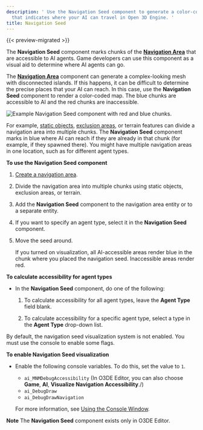 ```yaml
---
description: ' Use the Navigation Seed component to generate a color-coded markup
  that indicates where your AI can travel in Open 3D Engine. '
title: Navigation Seed
---
```


{{< preview-migrated >}}

The **Navigation Seed** component marks chunks of the [**Navigation Area**](/docs/user-guide/components/reference/ai/nav-area/) that are accessible to AI agents. Game developers can use this component as a visual aid to determine where AI agents can go.

The **[Navigation Area](/docs/user-guide/components/reference/ai/nav-area/)** component can generate a complex-looking mesh with disconnected islands. If this happens, it can be difficult to determine the precise places that your AI can reach. In this case, use the **Navigation Seed** component to render a color-coded map. The blue chunks are accessible to AI and the red chunks are inaccessible.

![Example Navigation Seed component with red and blue chunks.](/images/user-guide/component/component-navigation-mesh-seed-enabled.png)

For example, [static objects](/docs/user-guide/components/reference/ai/nav-area#navigating-around-static-objects), [exclusion areas](/docs/user-guide/components/reference/ai/nav-area#creating-navigation-mesh-exclusion-areas), or terrain features can divide a navigation area into multiple chunks. The **Navigation Seed** component marks in blue where AI can reach if they are already in that chunk (for example, if they spawned there). You might have multiple navigation areas in one location, such as for different agent types. 

**To use the Navigation Seed component**

1. [Create a navigation area](/docs/user-guide/components/reference/ai/nav-area/).

1. Divide the navigation area into multiple chunks using static objects, exclusion areas, or terrain.

1. Add the **Navigation Seed** component to the navigation area entity or to a separate entity.

2. If you want to specify an agent type, select it in the **Navigation Seed** component.

3. Move the seed around.

   If you turned on visualization, all AI-accessible areas render blue in the chunk where you placed the navigation seed. Inaccessible areas render red.

**To calculate accessibility for agent types**
+ In the **Navigation Seed** component, do one of the following:

  1. To calculate accessibility for all agent types, leave the **Agent Type** field blank.

  1. To calculate accessibility for a specific agent type, select a type in the **Agent Type** drop-down list.

By default, the navigation seed visualization system is not enabled. You must use the console to enable some flags.

**To enable Navigation Seed visualization**
+ Enable the following console variables. To do this, set the value to `1`.
  + `ai_MNMDebugAccessibility` (In O3DE Editor, you can also choose **Game**, **AI**, **Visualize Navigation Accessibility**./)
  + `ai_DebugDraw`
  + `ai_DebugDrawNavigation`

  For more information, see [Using the Console Window](/docs/user-guide/editor/console/).

**Note**
The **Navigation Seed** component exists only in O3DE Editor.
